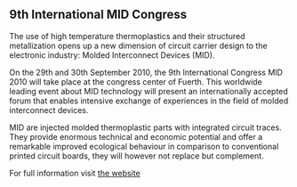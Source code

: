 ## 9th International MID Congress

The use of high temperature thermoplastics and their structured metallization opens up a new dimension of circuit carrier design to the electronic industry: Molded Interconnect Devices (MID).
<!--break-->
On the 29th and 30th September 2010, the 9th International Congress MID 2010 will take place at the congress center of Fuerth. This worldwide leading event about MID technology will present an internationally accepted forum that enables intensive exchange of experiences in the field of molded interconnect devices.  

MID are injected molded thermoplastic parts with integrated circuit traces. They provide enormous technical and economic potential and offer a remarkable improved ecological behaviour in comparison to conventional printed circuit boards, they will however not replace but complement. 
  
For full information visit [the website](http://www.3d-mid.de/cms/front_content.php?idcat=8)